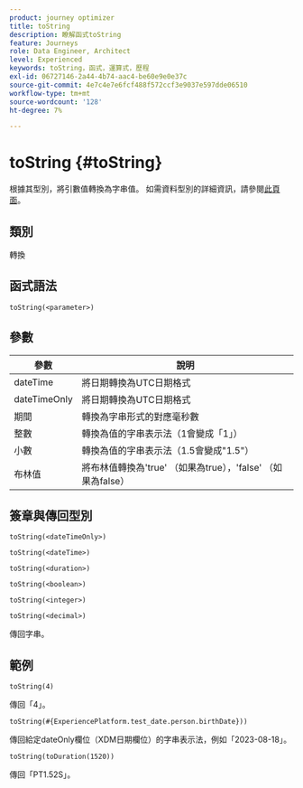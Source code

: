 ```yaml
---
product: journey optimizer
title: toString
description: 瞭解函式toString
feature: Journeys
role: Data Engineer, Architect
level: Experienced
keywords: toString，函式，運算式，歷程
exl-id: 06727146-2a44-4b74-aac4-be60e9e0e37c
source-git-commit: 4e7c4e7e6fcf488f572ccf3e9037e597dde06510
workflow-type: tm+mt
source-wordcount: '128'
ht-degree: 7%

---
```


# toString {#toString}

根據其型別，將引數值轉換為字串值。 如需資料型別的詳細資訊，請參閱[此頁面](../expression/data-types.md)。

## 類別

轉換

## 函式語法

`toString(<parameter>)`

## 參數

| 參數 | 說明 |
|--- |--- |
| dateTime | 將日期轉換為UTC日期格式 |
| dateTimeOnly | 將日期轉換為UTC日期格式 |
| 期間 | 轉換為字串形式的對應毫秒數 |
| 整數 | 轉換為值的字串表示法（1會變成「1」） |
| 小數 | 轉換為值的字串表示法（1.5會變成&quot;1.5&quot;） |
| 布林值 | 將布林值轉換為&#39;true&#39; （如果為true），&#39;false&#39; （如果為false） |

## 簽章與傳回型別

`toString(<dateTimeOnly>)`

`toString(<dateTime>)`

`toString(<duration>)`

`toString(<boolean>)`

`toString(<integer>)`

`toString(<decimal>)`

傳回字串。

## 範例

`toString(4)`

傳回「4」。

`toString(#{ExperiencePlatform.test_date.person.birthDate}))`

傳回給定dateOnly欄位（XDM日期欄位）的字串表示法，例如「2023-08-18」。

`toString(toDuration(1520))`

傳回「PT1.52S」。

